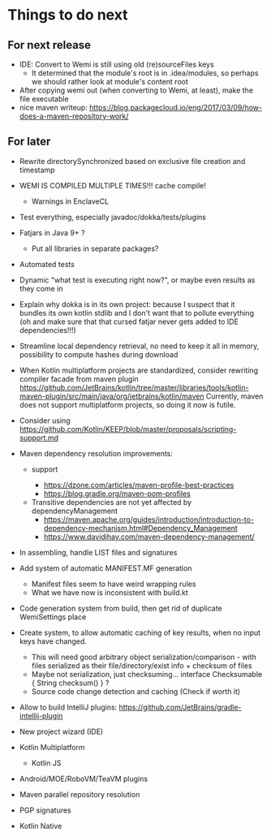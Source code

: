 # Things to do next

## For next release
- IDE: Convert to Wemi is still using old (re)sourceFiles keys
	- It determined that the module's root is in .idea/modules, so perhaps we should rather look at module's content root
- After copying wemi out (when converting to Wemi, at least), make the file executable
- nice maven writeup: https://blog.packagecloud.io/eng/2017/03/09/how-does-a-maven-repository-work/

## For later
- Rewrite directorySynchronized based on exclusive file creation and timestamp

- WEMI IS COMPILED MULTIPLE TIMES!!! cache compile!
	- Warnings in EnclaveCL

- Test everything, especially javadoc/dokka/tests/plugins

- Fatjars in Java 9+ ?
	- Put all libraries in separate packages?

- Automated tests

- Dynamic "what test is executing right now?", or maybe even results as they come in

- Explain why dokka is in its own project: because I suspect that it bundles its own kotlin stdlib and I don't want that to pollute everything (oh and make sure that that cursed fatjar never gets added to IDE dependencies!!!)

- Streamline local dependency retrieval, no need to keep it all in memory, possibility to compute hashes during download

- When Kotlin multiplatform projects are standardized, consider rewriting compiler facade from maven plugin
https://github.com/JetBrains/kotlin/tree/master/libraries/tools/kotlin-maven-plugin/src/main/java/org/jetbrains/kotlin/maven
Currently, maven does not support multiplatform projects, so doing it now is futile.

- Consider using https://github.com/Kotlin/KEEP/blob/master/proposals/scripting-support.md

- Maven dependency resolution improvements:
	- <profiles> support
		- https://dzone.com/articles/maven-profile-best-practices
		- https://blog.gradle.org/maven-pom-profiles
	- Transitive dependencies are not yet affected by dependencyManagement
		- https://maven.apache.org/guides/introduction/introduction-to-dependency-mechanism.html#Dependency_Management
		- https://www.davidjhay.com/maven-dependency-management/

- In assembling, handle LIST files and signatures
- Add system of automatic MANIFEST.MF generation
	- Manifest files seem to have weird wrapping rules
	- What we have now is inconsistent with build.kt

- Code generation system from build, then get rid of duplicate WemiSettings place

- Create system, to allow automatic caching of key results, when no input keys have changed.
	- This will need good arbitrary object serialization/comparison - with files serialized as their file/directory/exist info + checksum of files
	- Maybe not serialization, just checksuming... interface Checksumable { String checksum() } ?
	- Source code change detection and caching (Check if worth it)

- Allow to build IntelliJ plugins: https://github.com/JetBrains/gradle-intellij-plugin

- New project wizard (IDE)

- Kotlin Multiplatform
	- Kotlin JS

- Android/MOE/RoboVM/TeaVM plugins

- Maven parallel repository resolution

- PGP signatures

- Kotlin Native
